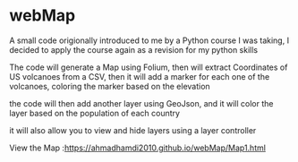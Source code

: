 # webMap

A small code origionally introduced to me by a Python course I was taking, I decided to apply the course again as a revision for my python skills 

The code will generate a Map using Folium, then will extract Coordinates of US volcanoes from a CSV, then it will add a marker for each one of the volcanoes, coloring the marker based on the elevation 

the code will then add another layer using GeoJson, and it will color the layer based on the population of each country

it will also allow you to view and hide layers using a layer controller 

View the Map :https://ahmadhamdi2010.github.io/webMap/Map1.html
